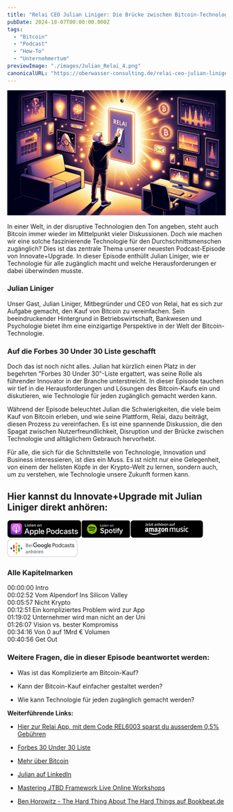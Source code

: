 ```yaml
---
title: "Relai CEO Julian Liniger: Die Brücke zwischen Bitcoin-Technologie und Mensch"
pubDate: 2024-10-07T00:00:00.000Z
tags:
  - "Bitcoin"
  - "Podcast"
  - "How-To"
  - "Unternehmertum"
previewImage: "./images/Julian_Relai_4.png"
canonicalURL: "https://oberwasser-consulting.de/relai-ceo-julian-liniger-die-bruecke-zwischen-bitcoin-technologie-und-mensch"
---
```


![Julian Liniger CEO von Relai über Kundenbedürfnisse und das Gründen](images/Julian_Relai_4.png)

In einer Welt, in der disruptive Technologien den Ton angeben, steht auch Bitcoin immer wieder im Mittelpunkt vieler Diskussionen. Doch wie machen wir eine solche faszinierende Technologie für den Durchschnittsmenschen zugänglich? Dies ist das zentrale Thema unserer neuesten Podcast-Episode von Innovate+Upgrade. In dieser Episode enthüllt Julian Liniger, wie er Technologie für alle zugänglich macht und welche Herausforderungen er dabei überwinden musste.

### Julian Liniger

Unser Gast, Julian Liniger, Mitbegründer und CEO von Relai, hat es sich zur Aufgabe gemacht, den Kauf von Bitcoin zu vereinfachen. Sein beeindruckender Hintergrund in Betriebswirtschaft, Bankwesen und Psychologie bietet ihm eine einzigartige Perspektive in der Welt der Bitcoin-Technologie.

### Auf die Forbes 30 Under 30 Liste geschafft

Doch das ist noch nicht alles. Julian hat kürzlich einen Platz in der begehrten "Forbes 30 Under 30"-Liste ergattert, was seine Rolle als führender Innovator in der Branche unterstreicht. In dieser Episode tauchen wir tief in die Herausforderungen und Lösungen des Bitcoin-Kaufs ein und diskutieren, wie Technologie für jeden zugänglich gemacht werden kann.

Während der Episode beleuchtet Julian die Schwierigkeiten, die viele beim Kauf von Bitcoin erleben, und wie seine Plattform, Relai, dazu beiträgt, diesen Prozess zu vereinfachen. Es ist eine spannende Diskussion, die den Spagat zwischen Nutzerfreundlichkeit, Disruption und der Brücke zwischen Technologie und alltäglichem Gebrauch hervorhebt.

Für alle, die sich für die Schnittstelle von Technologie, Innovation und Business interessieren, ist dies ein Muss. Es ist nicht nur eine Gelegenheit, von einem der hellsten Köpfe in der Krypto-Welt zu lernen, sondern auch, um zu verstehen, wie Technologie unsere Zukunft formen kann.

## Hier kannst du Innovate+Upgrade mit Julian Liniger direkt anhören:

[![](images/listen-on-apple-podcast.png)](https://podcasts.apple.com/us/podcast/relai-ceo-julian-liniger-die-br%C3%BCcke-zwischen-bitcoin/id1354901024?i=1000630559244)[![](images/listen-on-spotify.png)](https://open.spotify.com/episode/3J3omKY9azRnHMCZOTs53q?si=6Vg9re0aRyqzumaLRxf7Mg)[![](images/ListenOn_AmazonMusic_button_Black_RGB_5X_DE-300x73.png)](https://music.amazon.de/podcasts/4838bd28-7b97-4912-80cb-de39a6c75654/episodes/c6a5e214-aee0-448f-895b-f3bc5b472786/innovate-upgrade-relai-ceo-julian-liniger-die-br%C3%BCcke-zwischen-bitcoin-technologie-und-mensch)[![jobs to be done podcast](images/DE_Google_Podcasts_Badge_8x-300x76.png)](https://podcasts.google.com/feed/aHR0cHM6Ly96dW04cnkucG9kY2FzdGVyLmRlL29iZXJ3YXNzZXIucnNz/episode/cG9kLTRlMTQxNzUzNWMxYTE0NmFhNDQzNGJlZDE4?sa=X&ved=0CAUQkfYCahcKEwjoqP_4iuWBAxUAAAAAHQAAAAAQAg)

### Alle Kapitelmarken

00:00:00 Intro<br>
00:02:52 Vom Alpendorf Ins Silicon Valley<br>
00:05:57 Nicht Krypto<br>
00:12:51 Ein kompliziertes Problem wird zur App<br>
01:19:02 Unternehmer wird man nicht an der Uni<br>
01:26:07 Vision vs. bester Kompromiss<br>
00:34:16 Von 0 auf 1Mrd € Volumen<br>
00:40:56 Get Out

### Weitere Fragen, die in dieser Episode beantwortet werden:

- Was ist das Komplizierte am Bitcoin-Kauf?

- Kann der Bitcoin-Kauf einfacher gestaltet werden?

- Wie kann Technologie für jeden zugänglich gemacht werden?

**Weiterführende Links:**

- [Hier zur Relai App, mit dem Code REL6003 sparst du ausserdem 0,5% Gebühren](https://relai.me/download)

- [Forbes 30 Under 30 Liste](https://www.forbes.at/artikel/julian-liniger.html)

- [Mehr über Bitcoin](https://oberwasser-consulting.de/was-ist-bitcoin/)

- [Julian auf LinkedIn](https://www.linkedin.com/in/julianliniger/)

- [Mastering JTBD Framework Live Online Workshops](https://oberwasser-consulting.de/veranstaltungen/mastering-jobs-to-be-done-online-workshop-deutschland/)

- [Ben Horowitz - The Hard Thing About The Hard Things auf Bookbeat.de](https://www.bookbeat.de/buch/the-hard-thing-about-hard-things-35744)
